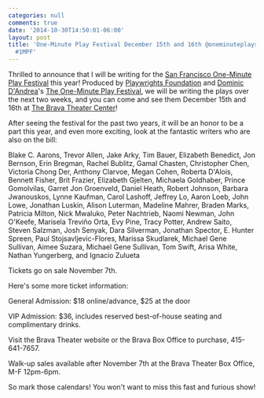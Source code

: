 ```yaml
---
categories: null
comments: true
date: '2014-10-30T14:50:01-06:00'
layout: post
title: 'One-Minute Play Festival December 15th and 16th @oneminuteplays @pwfoundation
  #1MPF'
---
```


Thrilled to announce that I will be writing for the [San Francisco One-Minute Play Festival](http://playwrightsfoundation.org/index.php?p=227) this year! Produced by [Playwrights Foundation](http://playwrightsfoundation.org) and [Dominic D'Andrea](https://twitter.com/DominicDAndrea)'s [The One-Minute Play Festival](http://oneminuteplays.wordpress.com/), we will be writing the plays over the next two weeks, and you can come and see them December 15th and 16th at [The Brava Theater Center](http://www.brava.org/)!

After seeing the festival for the past two years, it will be an honor to be a part this year, and even more exciting, look at the fantastic writers who are also on the bill:

Blake C. Aarons, Trevor Allen, Jake Arky, Tim Bauer, Elizabeth Benedict, Jon Bernson, Erin Bregman, Rachel Bublitz, Gamal Chasten, Christopher Chen, Victoria Chong Der, Anthony Clarvoe, Megan Cohen, Roberta D'Alois, Bennett Fisher, Brit Frazier, Elizabeth Gjelten, Michaela Goldhaber, Prince Gomolvilas, Garret Jon Groenveld, Daniel Heath, Robert Johnson, Barbara Jwanouskos, Lynne Kaufman, Carol Lashoff, Jeffrey Lo, Aaron Loeb, John Lowe, Jonathan Luskin, Alison Luterman, Madeline Mahrer, Braden Marks, Patricia Milton, Nick Mwaluko, Peter Nachtrieb, Naomi Newman, John O'Keefe, Marisela Treviño Orta, Evy Pine, Tracy Potter, Andrew Saito, Steven Salzman, Josh Senyak, Dara Silverman, Jonathan Spector, E. Hunter Spreen, Paul Stojsavljevic-Flores, Marissa Skudlarek, Michael Gene Sullivan, Aimee Suzara, Michael Gene Sullivan, Tom Swift, Arisa White, Nathan Yungerberg, and Ignacio Zulueta

Tickets go on sale November 7th.

Here's some more ticket information:

General Admission: $18 online/advance, $25 at the door

VIP Admission: $36, includes reserved best-of-house seating and complimentary drinks.

Visit the Brava Theater website or the Brava Box Office to purchase, 415-641-7657.

Walk-up sales available after November 7th at the Brava Theater Box Office, M-F 12pm-6pm.

So mark those calendars! You won't want to miss this fast and furious show!